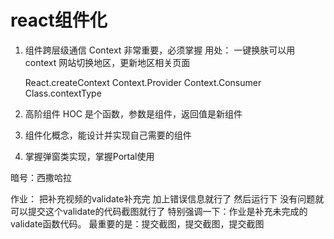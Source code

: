 
# react组件化

1. 组件跨层级通信 Context 非常重要，必须掌握
    用处：
    一键换肤可以用context
    网站切换地区，更新地区相关页面

    React.createContext
    Context.Provider
    Context.Consumer
    Class.contextType

2. 高阶组件 HOC
    是个函数，参数是组件，返回值是新组件


3. 组件化概念，能设计并实现自己需要的组件


4. 掌握弹窗类实现，掌握Portal使用


暗号：西撒哈拉

作业：
把补充视频的validate补充完 加上错误信息就行了 然后运行下 没有问题就可以提交这个validate的代码截图就行了
特别强调一下：作业是补充未完成的validate函数代码。
最重要的是：提交截图，提交截图，提交截图